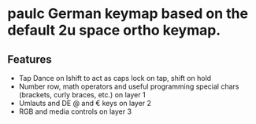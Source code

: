 # paulc German keymap based on the default 2u space ortho keymap.
## Features
* Tap Dance on lshift to act as caps lock on tap, shift on hold
* Number row, math operators and useful programming special chars (brackets, curly braces, etc.) on layer 1
* Umlauts and DE @ and € keys on layer 2
* RGB and media controls on layer 3
